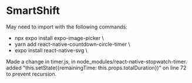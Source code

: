 ﻿# SmartShift
 
 May need to import with the following commands:
 
- npx expo install expo-image-picker \
- yarn add react-native-countdown-circle-timer \
- expo install react-native-svg \


Made a change in timer.js, in node_modules/react-native-stopwatch-timer.
added "this.setState({remainingTime: this.props.totalDuration})" on line 72 to prevent recursion. 
